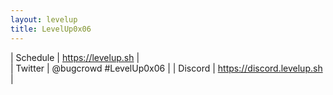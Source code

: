 ```yaml
---
layout: levelup
title: LevelUp0x06
---
```


| Schedule | https://levelup.sh |  
| Twitter  | @bugcrowd #LevelUp0x06 |
| Discord | https://discord.levelup.sh |
 
